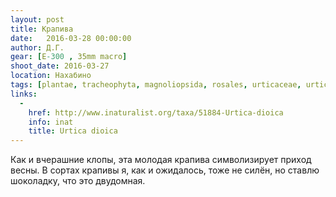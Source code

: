 ```yaml
---
layout: post
title: Крапива
date:   2016-03-28 00:00:00
author: Д.Г.
gear: [E-300 , 35mm macro]
shoot_date: 2016-03-27
location: Нахабино
tags: [plantae, tracheophyta, magnoliopsida, rosales, urticaceae, urtica, urtica dioica]
links:
  -
    href: http://www.inaturalist.org/taxa/51884-Urtica-dioica
    info: inat
    title: Urtica dioica
---
```


Как и вчерашние клопы, эта молодая крапива символизирует приход весны. В сортах крапивы я, как и ожидалось, тоже не силён, но ставлю шоколадку, что это двудомная.
